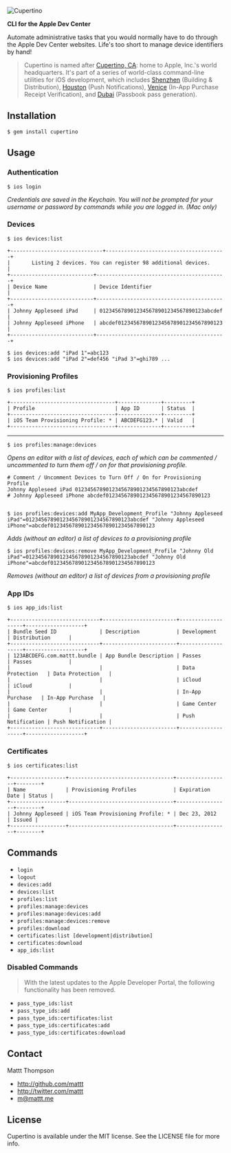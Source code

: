 ![Cupertino](https://raw.github.com/mattt/nomad-cli.com/assets/cupertino-banner.png)

**CLI for the Apple Dev Center**

Automate administrative tasks that you would normally have to do through the Apple Dev Center websites. Life's too short to manage device identifiers by hand!

> Cupertino is named after [Cupertino, CA](http://en.wikipedia.org/wiki/Cupertino,_California): home to Apple, Inc.'s world headquarters.
> It's part of a series of world-class command-line utilities for iOS development, which includes [Shenzhen](https://github.com/mattt/shenzhen) (Building & Distribution), [Houston](https://github.com/mattt/houston) (Push Notifications), [Venice](https://github.com/mattt/venice) (In-App Purchase Receipt Verification), and [Dubai](https://github.com/mattt/dubai) (Passbook pass generation).

## Installation

    $ gem install cupertino

## Usage

### Authentication

    $ ios login


_Credentials are saved in the Keychain. You will not be prompted for your username or password by commands while you are logged in. (Mac only)_

### Devices

    $ ios devices:list

    +------------------------------+---------------------------------------+
    |       Listing 2 devices. You can register 98 additional devices.     |
    +---------------------------+------------------------------------------+
    | Device Name               | Device Identifier                        |
    +---------------------------+------------------------------------------+
    | Johnny Appleseed iPad     | 0123456789012345678901234567890123abcdef |
    | Johnny Appleseed iPhone   | abcdef0123456789012345678901234567890123 |
    +---------------------------+------------------------------------------+

    $ ios devices:add "iPad 1"=abc123
    $ ios devices:add "iPad 2"=def456 "iPad 3"=ghi789 ...

### Provisioning Profiles

    $ ios profiles:list

    +----------------------------------+--------------+---------+
    | Profile                          | App ID       | Status  |
    +----------------------------------+--------------+---------+
    | iOS Team Provisioning Profile: * | ABCDEFG123.* | Valid   |
    +----------------------------------+--------------+---------+

---

    $ ios profiles:manage:devices

_Opens an editor with a list of devices, each of which can be commented / uncommented to turn them off / on for that provisioning profile._

    # Comment / Uncomment Devices to Turn Off / On for Provisioning Profile
    Johnny Appleseed iPad 0123456789012345678901234567890123abcdef
    # Johnny Appleseed iPhone abcdef0123456789012345678901234567890123


    $ ios profiles:devices:add MyApp_Development_Profile "Johnny Appleseed iPad"=0123456789012345678901234567890123abcdef "Johnny Appleseed iPhone"=abcdef0123456789012345678901234567890123

_Adds (without an editor) a list of devices to a provisioning profile_

    $ ios profiles:devices:remove MyApp_Development_Profile "Johnny Old iPad"=0123456789012345678901234567890123abcdef "Johnny Old iPhone"=abcdef0123456789012345678901234567890123

_Removes (without an editor) a list of devices from a provisioning profile_

### App IDs

    $ ios app_ids:list

    +-----------------------------+------------------------+-------------------+-------------------+
    | Bundle Seed ID              | Description            | Development       | Distribution      |
    +-----------------------------+------------------------+-------------------+-------------------+
    | 123ABCDEFG.com.mattt.bundle | App Bundle Description | Passes            | Passes            |
    |                             |                        | Data Protection   | Data Protection   |
    |                             |                        | iCloud            | iCloud            |
    |                             |                        | In-App Purchase   | In-App Purchase   |
    |                             |                        | Game Center       | Game Center       |
    |                             |                        | Push Notification | Push Notification |
    +-----------------------------+------------------------+-------------------+-------------------+

### Certificates

    $ ios certificates:list

    +------------------+----------------------------------+-----------------+--------+
    | Name             | Provisioning Profiles            | Expiration Date | Status |
    +------------------+----------------------------------+-----------------+--------+
    | Johnny Appleseed | iOS Team Provisioning Profile: * | Dec 23, 2012    | Issued |
    +------------------+----------------------------------+-----------------+--------+

## Commands

- `login`
- `logout`
- `devices:add`
- `devices:list`
- `profiles:list`
- `profiles:manage:devices`
- `profiles:manage:devices:add`
- `profiles:manage:devices:remove`
- `profiles:download`
- `certificates:list [development|distribution]`
- `certificates:download`
- `app_ids:list`

### Disabled Commands

> With the latest updates to the Apple Developer Portal, the following functionality has been removed.

- `pass_type_ids:list`
- `pass_type_ids:add`
- `pass_type_ids:certificates:list`
- `pass_type_ids:certificates:add`
- `pass_type_ids:certificates:download`

## Contact

Mattt Thompson

- http://github.com/mattt
- http://twitter.com/mattt
- m@mattt.me

## License

Cupertino is available under the MIT license. See the LICENSE file for more info.
